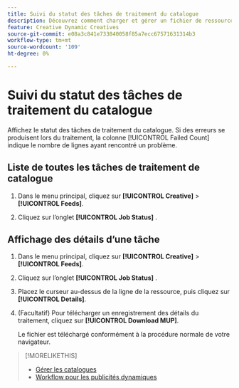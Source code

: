 ```yaml
---
title: Suivi du statut des tâches de traitement du catalogue
description: Découvrez comment charger et gérer un fichier de ressource pour un annonceur.
feature: Creative Dynamic Creatives
source-git-commit: e08a3c841e733840058f85a7ecc67571631314b3
workflow-type: tm+mt
source-wordcount: '109'
ht-degree: 0%

---
```


# Suivi du statut des tâches de traitement du catalogue

Affichez le statut des tâches de traitement du catalogue. Si des erreurs se produisent lors du traitement, la colonne [!UICONTROL Failed Count] indique le nombre de lignes ayant rencontré un problème.

<!-- Validate and reword:

By clicking on "View Failure" on the right, you can see further details about the error. The most common errors are "Image processing error" where there is a missing image asset, or "Duplicate partnum" where the unique column has a non-unique name that is referenced in another feed or within the same feed file.

-->

## Liste de toutes les tâches de traitement de catalogue

1. Dans le menu principal, cliquez sur **[!UICONTROL Creative]** > **[!UICONTROL Feeds]**.

1. Cliquez sur l’onglet **[!UICONTROL Job Status]** .

## Affichage des détails d’une tâche

1. Dans le menu principal, cliquez sur **[!UICONTROL Creative]** > **[!UICONTROL Feeds]**.

1. Cliquez sur l’onglet **[!UICONTROL Job Status]** .

1. Placez le curseur au-dessus de la ligne de la ressource, puis cliquez sur **[!UICONTROL Details]**.

1. (Facultatif) Pour télécharger un enregistrement des détails du traitement, cliquez sur **[!UICONTROL Download MUP]**. <!-- What does this mean? -->

   Le fichier est téléchargé conformément à la procédure normale de votre navigateur.

>[!MORELIKETHIS]
>
>* [Gérer les catalogues](/help/creative/feeds/catalog-manage.md)
>* [Workflow pour les publicités dynamiques](/help/creative/introduction/workflow-dynamic-ads.md)
